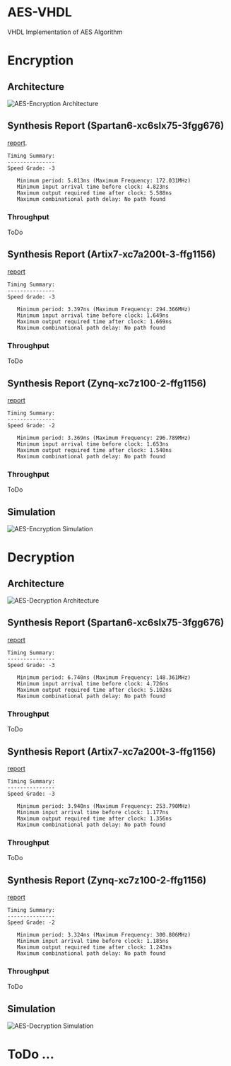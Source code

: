 # AES-VHDL
VHDL Implementation of AES Algorithm

# Encryption

## Architecture

![AES-Encryption Architecture](https://github.com/hadipourh/AES-VHDL/blob/master/Images/aes_enc.svg?sanitize=true)

## Synthesis Report (Spartan6-xc6slx75-3fgg676)
[report](https://github.com/hadipourh/AES-VHDL/blob/master/AES-ENC/SynthesisReports/Spartan6/Spartan6-xc6slx75-3fgg676.txt). 
```
Timing Summary:
---------------
Speed Grade: -3

   Minimum period: 5.813ns (Maximum Frequency: 172.031MHz)
   Minimum input arrival time before clock: 4.823ns
   Maximum output required time after clock: 5.588ns
   Maximum combinational path delay: No path found
```
### Throughput
ToDo

## Synthesis Report (Artix7-xc7a200t-3-ffg1156)
[report](https://github.com/hadipourh/AES-VHDL/blob/master/AES-ENC/SynthesisReports/Artix7/Artix7-xc7a200t-3-ffg1156.txt)
```
Timing Summary:
---------------
Speed Grade: -3

   Minimum period: 3.397ns (Maximum Frequency: 294.366MHz)
   Minimum input arrival time before clock: 1.649ns
   Maximum output required time after clock: 1.669ns
   Maximum combinational path delay: No path found
```
### Throughput
ToDo

## Synthesis Report (Zynq-xc7z100-2-ffg1156)
[report](https://github.com/hadipourh/AES-VHDL/blob/master/AES-ENC/SynthesisReports/Zynq/Zynq-xc7z100-2-ffg1156.txt)
```
Timing Summary:
---------------
Speed Grade: -2

   Minimum period: 3.369ns (Maximum Frequency: 296.789MHz)
   Minimum input arrival time before clock: 1.653ns
   Maximum output required time after clock: 1.540ns
   Maximum combinational path delay: No path found
```
### Throughput
ToDo

## Simulation


![AES-Encryption Simulation](https://github.com/hadipourh/AES-VHDL/blob/master/Images/capture_simulation_aes_enc.png?sanitize=true)

# Decryption

## Architecture

![AES-Decryption Architecture](https://github.com/hadipourh/AES-VHDL/blob/master/Images/aes_dec.svg?sanitize=true)
## Synthesis Report (Spartan6-xc6slx75-3fgg676)
[report](https://github.com/hadipourh/AES-VHDL/blob/master/AES-DEC/SynthesisReports/Spartan6/Spartan6-xc6slx75-3fgg676.txt)
```
Timing Summary:
---------------
Speed Grade: -3

   Minimum period: 6.740ns (Maximum Frequency: 148.361MHz)
   Minimum input arrival time before clock: 4.726ns
   Maximum output required time after clock: 5.102ns
   Maximum combinational path delay: No path found
```
### Throughput
ToDo

## Synthesis Report (Artix7-xc7a200t-3-ffg1156)
[report](https://github.com/hadipourh/AES-VHDL/blob/master/AES-DEC/SynthesisReports/Artix7/Artix7-xc7a200t-3-ffg1156.txt)
```
Timing Summary:
---------------
Speed Grade: -3

   Minimum period: 3.940ns (Maximum Frequency: 253.790MHz)
   Minimum input arrival time before clock: 1.177ns
   Maximum output required time after clock: 1.356ns
   Maximum combinational path delay: No path found
```
### Throughput
ToDo

## Synthesis Report (Zynq-xc7z100-2-ffg1156)
[report](https://github.com/hadipourh/AES-VHDL/blob/master/AES-DEC/SynthesisReports/Zynq/Zynq-xc7z100-2-ffg1156.txt)
```
Timing Summary:
---------------
Speed Grade: -2

   Minimum period: 3.324ns (Maximum Frequency: 300.806MHz)
   Minimum input arrival time before clock: 1.185ns
   Maximum output required time after clock: 1.243ns
   Maximum combinational path delay: No path found
```
### Throughput
ToDo
## Simulation

![AES-Decryption Simulation](https://github.com/hadipourh/AES-VHDL/blob/master/Images/capture_simulation_aes_dec.png?sanitize=true)

# ToDo ...

